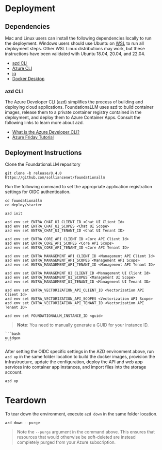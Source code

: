 # Deployment

## Dependencies

Mac and Linux users can install the following dependencies locally to run the deployment. Windows users should use Ubuntu on [WSL](https://learn.microsoft.com/en-us/windows/wsl/install) to run all deployment steps. Other WSL Linux distributions may work, but these instructions have been validated with Ubuntu 18.04, 20.04, and 22.04.

- [azd CLI](https://learn.microsoft.com/en-us/azure/developer/azure-developer-cli/install-azd)
- [Azure CLI](https://learn.microsoft.com/en-us/cli/azure/install-azure-cli)
- [jq](https://jqlang.github.io/jq/download/)
- [Docker Desktop](https://www.docker.com/products/docker-desktop/)

### azd CLI

The Azure Developer CLI (azd) simplifies the process of building and deploying cloud applications. FoundationaLLM uses azd to build container images, release them to a private container registry contained in the deployment, and deploy them to Azure Container Apps. Consult the following links to learn more about azd.

- [What is the Azure Developer CLI?](https://learn.microsoft.com/en-us/azure/developer/azure-developer-cli/overview)
- [Azure Friday Tutorial](https://www.youtube.com/watch?v=VTk-FhJyo7s)

## Deployment Instructions

Clone the FoundationaLLM repository

```pwsh
git clone -b release/0.4.0 https://github.com/solliancenet/foundationallm
```

Run the following command to set the appropriate application registration settings for OIDC authentication.

```pwsh
cd foundationallm
cd deploy/starter

azd init

azd env set ENTRA_CHAT_UI_CLIENT_ID <Chat UI Client Id>
azd env set ENTRA_CHAT_UI_SCOPES <Chat UI Scope>
azd env set ENTRA_CHAT_UI_TENANT_ID <Chat UI Tenant ID>

azd env set ENTRA_CORE_API_CLIENT_ID <Core API Client Id>
azd env set ENTRA_CORE_API_SCOPES <Core API Scope>
azd env set ENTRA_CORE_API_TENANT_ID <Core API Tenant ID>

azd env set ENTRA_MANAGEMENT_API_CLIENT_ID <Management API Client Id>
azd env set ENTRA_MANAGEMENT_API_SCOPES <Management API Scope>
azd env set ENTRA_MANAGEMENT_API_TENANT_ID <Management API Tenant ID>

azd env set ENTRA_MANAGEMENT_UI_CLIENT_ID <Management UI Client Id>
azd env set ENTRA_MANAGEMENT_UI_SCOPES <Management UI Scope>
azd env set ENTRA_MANAGEMENT_UI_TENANT_ID <Management UI Tenant ID>

azd env set ENTRA_VECTORIZATION_API_CLIENT_ID <Vectorization API Client Id>
azd env set ENTRA_VECTORIZATION_API_SCOPES <Vectorization API Scope>
azd env set ENTRA_VECTORIZATION_API_TENANT_ID <Vectorization API Tenant ID>

azd env set FOUNDATIONALLM_INSTANCE_ID <guid>
```

>**Note:** You need to manually generate a GUID for your instance ID.

    ```bash
    uuidgen
    ```

After setting the OIDC specific settings in the AZD environment above, run `azd up` in the same folder location to build the docker images, provision the infrastructure, update the configuration, deploy the API and web app services into container app instances, and import files into the storage account.

```pwsh
azd up
```

# Teardown

To tear down the environment, execute `azd down` in the same folder location.

```pwsh
azd down --purge
```

> Note the `--purge` argument in the command above. This ensures that resources that would otherwise be soft-deleted are instead completely purged from your Azure subscription.

